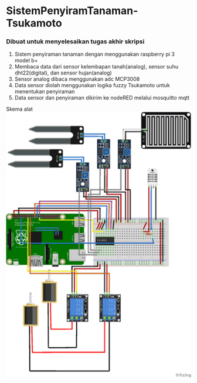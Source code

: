 # SistemPenyiramTanaman-Tsukamoto
### Dibuat untuk menyelesaikan tugas akhir skripsi
1. Sistem penyiraman tanaman dengan menggunakan raspberry pi 3 model b+
2. Membaca data dari sensor kelembapan tanah(analog), sensor suhu dht22(digital), dan sensor hujan(analog)
3. Sensor analog dibaca menggunakan adc MCP3008
4. Data sensor diolah menggunakan logika fuzzy Tsukamoto untuk menentukan penyiraman
5. Data sensor dan penyiraman dikirim ke nodeRED melalui mosquitto mqtt

Skema alat
![alt text](https://github.com/rafidinillah14/SistemPenyiramTanaman-Tsukamoto/blob/main/Skema%20Alat.png?raw=true)
